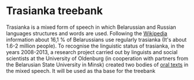 # Trasianka treebank

Trasianka is a mixed form of speech in which Belarussian and Russian languages structures and words are used. Following the [Wikipedia](https://en.wikipedia.org/wiki/Trasianka) information about 16,1 % of Belarussians use regularly trasianka (It's about 1.6-2 million people). To recognise the linguistic status of trasianka,  in the years 2008-2013, a research project carried out by linguists and social scientists at the University of Oldenburg (in cooperation with partners from the Belarusian State University in Minsk) created two bodies of [oral texts](https://uol.de/ru/ok-wrgr/versiya-dlya-skachivaniya) in the mixed speech. It will be used as tha base for the treebank 
